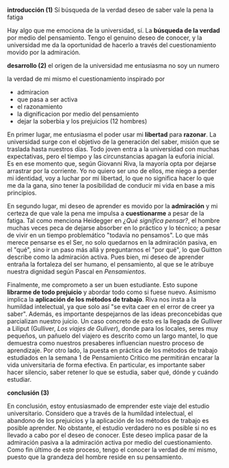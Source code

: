 **introducción (1)**
Sí
búsqueda de la verdad
deseo de saber
vale la pena la fatiga

Hay algo que me emociona de la universidad, sí. La **búsqueda de la verdad** por medio del pensamiento. Tengo el genuino deseo de conocer, y la universidad me da la oportunidad de hacerlo a través del cuestionamiento movido por la admiración.

**desarrollo (2)**
el origen de la universidad
me entusiasma
no soy un numero

la verdad de mi mismo
el cuestionamiento
inspirado por
- admiracion
- que pasa a ser activa
- el razonamiento
- la dignificacion por medio del pensamiento
- dejar la soberbia y los prejuicios (12 hombres)

En primer lugar, me entusiasma el poder usar mi **libertad** para **razonar**. La universidad surge con el objetivo de la generación del saber, misión que se traslada hasta nuestros días. Todo joven entra a la universidad con muchas expectativas, pero el tiempo y las circunstancias apagan la euforia inicial. Es en ese momento que, según Giovanni Riva, la mayoría opta por dejarse arrastrar por la corriente. Yo no quiero ser uno de ellos, me niego a perder mi identidad, voy a luchar por mi libertad, lo que no significa hacer lo que me da la gana, sino tener la posibilidad de conducir mi vida en base a mis principios.

En segundo lugar, mi deseo de aprender es movido por la **admiración** y mi certeza de que vale la pena me impulsa a **cuestionarme** a pesar de la fatiga. Tal como menciona Heidegger en *¿Qué significa pensar?*, el hombre muchas veces peca de dejarse absorber en lo práctico y lo técnico; a pesar de vivir en un tiempo problemático "todavía no pensamos". Lo que más merece pensarse es el Ser, no solo quedarnos en la admiración pasiva, en el "qué", sino ir un paso más allá y preguntarnos el "por qué", lo que Guitton describe como la admiración activa. Pues bien, mi deseo de aprender entraña la fortaleza del ser humano, el pensamiento, al que se le atribuye nuestra dignidad según Pascal en *Pensamientos*.

Finalmente, me comprometo a ser un buen estudiante. Esto supone **librarme de todo prejuicio** y abordar todo como si fuese nuevo. Asimismo implica la **aplicación de los métodos de trabajo**. Riva nos insta a la humildad intelectual, ya que solo así "se evita caer en el error de creer ya saber". Además, es importante despejarnos de las ideas preconcebidas que parcializan nuestro juicio. Un caso concreto de esto es la llegada de Gulliver a Liliput (Gulliver, *Los viajes de Guliver*), donde para los locales, seres muy pequeños, un pañuelo del viajero es descrito como un largo mantel, lo que demuestra como nuestros presaberes influencian nuestro proceso de aprendizaje. Por otro lado, la puesta en práctica de los métodos de trabajo estudiados en la semana 1 de Pensamiento Crítico me permitirán encarar la vida universitaria de forma efectiva. En particular, es importante saber hacer silencio, saber retener lo que se estudia, saber qué, dónde y cuándo estudiar. 

**conclusión (3)**

En conclusión, estoy entusiasmado de emprender este viaje del estudio universitario. Considero que a través de la humildad intelectual, el abandono de los prejuicios y la aplicación de los métodos de trabajo es posible aprender.  No obstante, el estudio verdadero no es posible si no es llevado a cabo por el deseo de conocer. Este deseo implica pasar de la admiración pasiva a la admiración activa por medio del cuestionamiento. Como fin último de este proceso, tengo el conocer la verdad de mí mismo, puesto que la grandeza del hombre reside en su pensamiento.